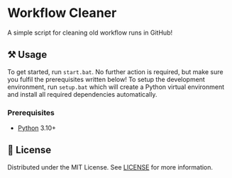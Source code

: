 # Workflow Cleaner

A simple script for cleaning old workflow runs in GitHub!

## ⚒️ Usage

To get started, run `start.bat`. No further action is required, but make sure you fulfil the prerequisites written below! To setup the development environment, run `setup.bat` which will create a Python virtual environment and install all required dependencies automatically.

### Prerequisites

- [Python](https://python.org) 3.10+

## 📜 License

Distributed under the MIT License. See [LICENSE](LICENSE) for more information.